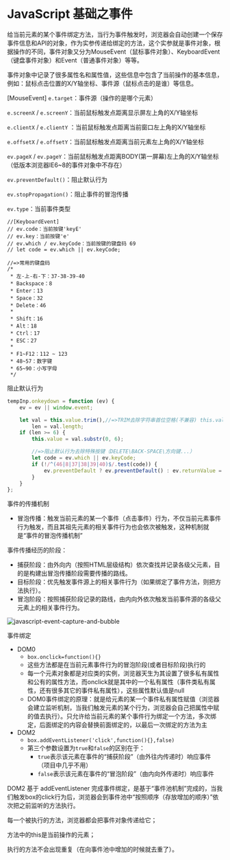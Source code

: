 # JavaScript 基础之事件

给当前元素的某个事件绑定方法，当行为事件触发时，浏览器会自动创建一个保存事件信息和API的对象，作为实参传递给绑定的方法，这个实参就是事件对象，根据操作的不同，事件对象又分为MouseEvent（鼠标事件对象）、KeyboardEvent（键盘事件对象）和Event（普通事件对象）等等。

事件对象中记录了很多属性名和属性值，这些信息中包含了当前操作的基本信息，例如：鼠标点击位置的X/Y轴坐标、事件源（鼠标点击的是谁）等信息。



[MouseEvent]
`e.target`：事件源（操作的是哪个元素）

`e.screenX` / `e.screenY`：当前鼠标触发点距离显示屏左上角的X/Y轴坐标

`e.clientX` / `e.clientY` ：当前鼠标触发点距离当前窗口左上角的X/Y轴坐标

`e.offsetX` / `e.offsetY`：当前鼠标触发点距离当前元素左上角的X/Y轴坐标

`ev.pageX` / `ev.pageY`：当前鼠标触发点距离BODY(第一屏幕)左上角的X/Y轴坐标（低版本浏览器IE6~8的事件对象中不存在）

`ev.preventDefault()`：阻止默认行为

`ev.stopPropagation()`：阻止事件的冒泡传播

`ev.type`：当前事件类型

    //[KeyboardEvent]
    // ev.code：当前按键'keyE'
    // ev.key：当前按键'e'
    // ev.which / ev.keyCode：当前按键的键盘码 69
    // let code = ev.which || ev.keyCode;
    
    //=>常用的键盘码
    /*
     * 左-上-右-下：37-38-39-40
     * Backspace：8
     * Enter：13
     * Space：32
     * Delete：46
     *
     * Shift：16
     * Alt：18
     * Ctrl：17
     * ESC：27
     *
     * F1~F12：112 ~ 123
     * 48~57：数字键
     * 65~90：小写字母
     */


阻止默认行为

```javascript
tempInp.onkeydown = function (ev) {
    ev = ev || window.event;

    let val = this.value.trim(),//=>TRIM去除字符串首位空格(不兼容) this.value=this.value.replace(/^ +| +$/g,'')
        len = val.length;
    if (len >= 6) {
        this.value = val.substr(0, 6);

        //=>阻止默认行为去除特殊按键（DELETE\BACK-SPACE\方向键...）
        let code = ev.which || ev.keyCode;
        if (!/^(46|8|37|38|39|40)$/.test(code)) {
            ev.preventDefault ? ev.preventDefault() : ev.returnValue = false;
        }
    }
};
```

事件的传播机制

 *   冒泡传播：触发当前元素的某一个事件（点击事件）行为，不仅当前元素事件行为触发，而且其祖先元素的相关事件行为也会依次被触发，这种机制就是“事件的冒泡传播机制”

事件传播经历的阶段：

* 捕获阶段：由外向内（按照HTML层级结构）依次查找并记录各级父元素，目的是构建出冒泡传播阶段需要传播的路线。
* 目标阶段：优先触发事件源上的相关事件行为（如果绑定了事件方法，则把方法执行）。
* 冒泡阶段：按照捕获阶段记录的路线，由内向外依次触发当前事件源的各级父元素上的相关事件行为。

![javascript-event-capture-and-bubble](~@imgs/javascript-event-capture-and-bubble.png)

事件绑定

* DOM0
  * `box.onclick=function(){}` 
  * 这些方法都是在当前元素事件行为的冒泡阶段(或者目标阶段)执行的
  * 每一个元素对象都是对应类的实例，浏览器天生为其设置了很多私有属性和公有的属性方法，而onclick就是其中的一个私有属性（事件类私有属性，还有很多其它的事件私有属性），这些属性默认值是null
  * DOM0事件绑定的原理：就是给元素的某一个事件私有属性赋值（浏览器会建立监听机制，当我们触发元素的某个行为，浏览器会自己把属性中赋的值去执行）。只允许给当前元素的某个事件行为绑定一个方法，多次绑定，后面绑定的内容会替换前面绑定的，以最后一次绑定的方法为主
* DOM2
  * `box.addEventListener('click',function(){},false)`
  * 第三个参数设置为`true`和`false`的区别在于：
    * `true`表示该元素在事件的“捕获阶段”（由外往内传递时）响应事件（项目中几乎不用）
    * `false`表示该元素在事件的“冒泡阶段”（由内向外传递时）响应事件

DOM2 基于 addEventListener 完成事件绑定，是基于“事件池机制”完成的，当我们触发box的click行为后，浏览器会到事件池中“按照顺序（存放增加的顺序）”依次把之前监听的方法执行。

每一个被执行的方法，浏览器都会把事件对象传递给它；

方法中的this是当前操作的元素；

执行的方法不会出现重复（在向事件池中增加的时候就去重了）。

